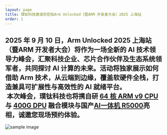 ```yaml
---
layout: page
title: 璞钛科技邀请您莅临Arm Unlocked（暨ARM 开发者大会）2025 上海站
order: 1
---
```



## 2025 年 9 月 10 日，Arm Unlocked 2025 上海站（暨ARM 开发者大会）将作为一场全新的 AI 技术领导力峰会，汇聚科技企业、芯片合作伙伴及生态系统领军者，共同探讨 AI 计算的未来。活动将独家展示如何借助 Arm 技术，从云端到边缘，覆盖软硬件全栈，打造兼具可扩展性与高效性的 AI 就绪平台。<br> 本次峰会，璞钛科技也将携自研 [64 核 ARM v9 CPU](https://www.baidu.com) 与 [400G DPU](https://www.baidu.com) 融合模块与国产[AI一体机 R5000](https://www.baidu.com)亮相，诚邀您现场预约体验。<br>


![sample image](1.jpg "mews")<br>